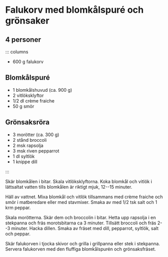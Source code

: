 # Falukorv med blomkålspuré och grönsaker

## 4 personer

::: columns

-   600 g falukorv

## Blomkålspuré

-   1 blomkålshuvud (ca. 900 g)
-   2 vitlöksklyftor
-   1/2 dl crème fraiche
-   50 g smör

## Grönsaksröra

-   3 morötter (ca. 300 g)
-   2 stånd broccoli
-   2 msk rapsolja
-   3 msk riven pepparrot
-   1 dl syltlök
-   1 knippe dill

:::

Skär blomkålen i bitar. Skala vitlöksklyftorna. Koka blomkål och vitlök
i lättsaltat vatten tills blomkålen är riktigt mjuk, 12--15 minuter.

Häll av vattnet. Mixa blomkål och vitlök tillsammans med crème fraiche
och smör i matberedare eller med stavmixer. Smaka av med 1/2 tsk salt
och 1 krm peppar.

Skala morötterna. Skär dem och broccolin i bitar. Hetta upp rapsolja i
en stekpanna och fräs morotsbitarna ca 3 minuter. Tillsätt broccoli och
fräs 2--3 minuter. Hacka dillen. Smaka av fräset med dill, pepparrot,
syltlök, salt och peppar.

Skär falukorven i tjocka skivor och grilla i grillpanna eller stek i
stekpanna. Servera falukorven med den fluffiga blomkålspurén och
grönsaksfräset.
